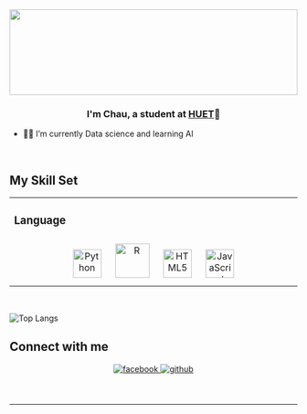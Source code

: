 <div align="center">
<img src="https://github.com/saadeghi/saadeghi/blob/master/dino.gif?raw=true" align="center" style="width: 100%; height: 150px" />
</div>  
  

### <div align="center">I'm Chau, a student at [HUET](http://huet.hueuni.edu.vn/)🍊</div>  
  

- 👨‍💻 I’m currently Data science and learning AI 
   
  

<br/>  


## My Skill Set  
<table><tr><td valign="top" width="33%">



### Language  
<div align="center">  
<img style="margin: 10px" src="https://profilinator.rishav.dev/skills-assets/python-original.svg" alt="Python" height="50" /> 
<img style="margin: 10px" src="https://www.logolynx.com/images/logolynx/a6/a64d16157d53a9bd8a109157df1d019f.png" alt="R" height="60" /> 
<img style="margin: 10px" src="https://profilinator.rishav.dev/skills-assets/html5-original-wordmark.svg" alt="HTML5" height="50" />  
<img style="margin: 10px" src="https://profilinator.rishav.dev/skills-assets/javascript-original.svg" alt="JavaScript" height="50" />  
</div>

</td></tr></table>  

<br/>  


![Top Langs](https://github-readme-stats.vercel.app/api/top-langs/?username=phantheminhchau&hide=TeX&layout=compact)



## Connect with me  
<div align="center">
<a href="https://www.facebook.com/chauphan9.3.2" target="_blank">
<img src=https://img.shields.io/badge/facebook-%232E87FB.svg?&style=for-the-badge&logo=facebook&logoColor=white alt=facebook style="margin-bottom: 5px;" />
</a>
<a href="https://github.com/phantheminhchau" target="_blank">
<img src=https://img.shields.io/badge/github-%2324292e.svg?&style=for-the-badge&logo=github&logoColor=white alt=github style="margin-bottom: 5px;" />
</a>  
</div>  
  

<br/>  



<br/>  



 

----
